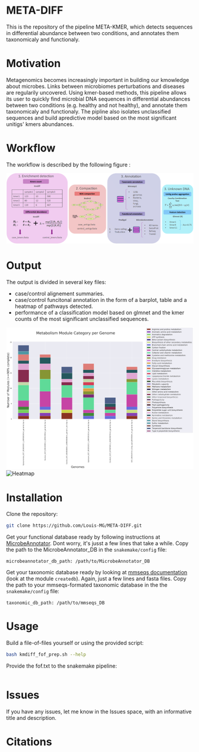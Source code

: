 # META-DIFF

This is the repository of the pipeline META-KMER, which detects sequences in differential abundance between two conditions, and annotates them taxonomicaly and functionaly.

# Motivation

Metagenomics becomes increasingly important in building our kmowledge about microbes. Links between microbiomes perturbations and diseases are regularily uncovered. Using kmer-based methods, this pipeline allows its user to quickly find microbial DNA sequences in differential abundances between two conditions (e.g. healthy and not healthy), and annotate them taxonomicaly and functionaly. The pipline also isolates unclassified sequences and build apredictive model based on the most significant unitigs' kmers abundances. 

# Workflow

The workflow is described by the following figure :

![Schematic of the META-DIFF pipeline](/figures/pipelinev3.png?raw=true "Pipeline Overview")

# Output

The output is divided in several key files:
 - case/control alignement summaries.
 - case/control funcitonal annotation in the form of a barplot, table and a heatmap of pathways detected.
 - performance of a classification model based on glmnet and the kmer counts of the most significant unclassified sequences. 

![Barplot](/figures/metabolic_summary__barplot.png?raw=true "Example of a barplot of pathways complete at 90%") ![Heatmap](/figures/metabolic_summary__heatmap.png?raw=true "Example of a heatmap of pathways complete at 90%")

# Installation

Clone the repository:
```bash
git clone https://github.com/Louis-MG/META-DIFF.git
```

Get your functional database ready by following instructions at [MicrobeAnnotator](https://github.com/cruizperez/MicrobeAnnotator). Dont worry, it's jusst a few lines that take a while.
Copy the path to the MicrobeAnnotator_DB in the `snakemake/config` file:
```text
microbeannotator_db_path: /path/to/MicrobeAnnotator_DB
```

Get your taxonomic database ready by looking at [mmseqs documentation](https://github.com/soedinglab/MMseqs2/wiki) (look at the module `createdb`). Again, just a few lines and fasta files.
Copy the path to your mmseqs-formated taxonomic database in the the `snakemake/config` file:
```text
taxonomic_db_path: /path/to/mmseqs_DB
```

# Usage

Build a file-of-files yourself or using the provided script:
```bash
bash kmdiff_fof_prep.sh --help
```

Provide the fof.txt to the snakemake pipeline:
```bash

```


# Issues

If you have any issues, let me know in the Issues space, with an informative title and description.

# Citations

